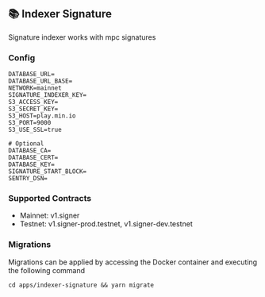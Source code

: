 ## 📚 Indexer Signature

Signature indexer works with mpc signatures

### Config

```
DATABASE_URL=
DATABASE_URL_BASE=
NETWORK=mainnet
SIGNATURE_INDEXER_KEY=
S3_ACCESS_KEY=
S3_SECRET_KEY=
S3_HOST=play.min.io
S3_PORT=9000
S3_USE_SSL=true

# Optional
DATABASE_CA=
DATABASE_CERT=
DATABASE_KEY=
SIGNATURE_START_BLOCK=
SENTRY_DSN=
```

### Supported Contracts

- Mainnet: v1.signer
- Testnet: v1.signer-prod.testnet, v1.signer-dev.testnet

### Migrations

Migrations can be applied by accessing the Docker container and executing the following command

```
cd apps/indexer-signature && yarn migrate
```
